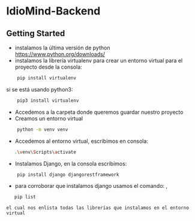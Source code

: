 # IdioMind-Backend


## Getting Started
* instalamos la última versión de python  https://www.python.org/downloads/
* instalamos la librería virtualenv para crear un entorno virtual para el proyecto desde la consola:
```bash
	pip install virtualenv
```
si se está usando python3: 
```bash
 	pip3 install virtualenv
```
      
* Accedemos a la carpeta donde queremos guardar nuestro proyecto
* Creamos un entorno virtual
```bash
	python -m venv venv
```
    
* Accedemos al entorno virtual, escribimos en consola:
 ```bash
	.\venv\Scripts\activate 
```
    
* Instalamos Django, en la consola escribimos:
```bash
	pip install django djangorestframework
```
    
* para corroborar que instalamos django usamos el comando: , 
 ```bash
	pip list
```
	el cual nos enlista todas las librerías que instalamos en el entorno virtual
